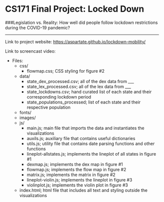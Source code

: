 # CS171 Final Project: Locked Down

###Legislation vs. Reality: How well did people follow lockdown restrictions during the COVID-19 pandemic?

---
Link to project website: https://aspartate.github.io/lockdown-mobility/

Link to screencast video: 

- Files:
  - css/
      - flowmap.css; CSS styling for figure #2
  - data/ 
    - state_dex_processed.csv; all of the dex data from ___
    - state_lex_processed.csv; all of the lex data from ___
    - state_lockdowns.csv; hand curated list of each state and their corresponding lockdown period
    - state_populations_processed; list of each state and their respective population
  - fonts/
  - images/
  - js/
    - main.js; main file that imports the data and instantiates the visualizations
    - auxils.js; auxiliary file that contains useful dictionaries
    - utils.js; utility file that contains date parsing functions and other functions
    - lineplot-allstates.js; implements the lineplot of all states in figure #1
    - dexmap.js; implements the dex map in figure #1
    - flowmap.js; implements the flow map in figure #2
    - matrix.js; implements the matrix in figure #2
    - lineplot-violin.js; implements the lineplot in figure #3
    - violinplot.js; implements the violin plot in figure #3
  - index.html; html file that includes all text and styling outside the visualizations
